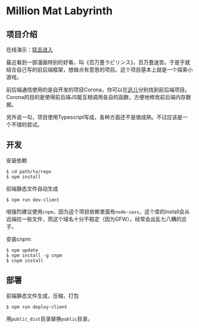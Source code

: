 # Million Mat Labyrinth

## 项目介绍

在线演示：[猛击进入](http://chat.isekai.me)

最近看到一部漫画特别的好看，叫《百万畳ラビリンス》，百万畳迷宫。于是乎就结合自己写的前后端框架，想做点有意思的项目。这个项目基本上就是一个探索小游戏。

前后端通信使用的是自开发的项目Corona，你可以在[这儿](https://github.com/coronajs)分别找到前后端项目。Corona的目的是使得前后端JS能互相调用各自的函数，方便地修改前后端内存数据。

另外说一句，项目使用Typescript写成，各种方面还不是很成熟。不过应该是一个不错的尝试。

## 开发

安装依赖
```shell
$ cd path/to/repo
$ npm install
```

前端静态文件自动生成
```shell
$ npm run dev-client
```

咱强烈建议使用`cnpm`，因为这个项目依赖里面有`node-sass`，这个库的install会从远端拉一些文件，而这个域名十分不稳定（因为GFW），经常会出乱七八糟的岔子。

安装cnpm:
```
$ npm update
$ npm install -g cnpm
$ cnpm install
```

## 部署

前端静态文件生成，压缩，打包
```shell
$ npm run deploy-client
```

用`public_dist`目录替换`public`目录。
